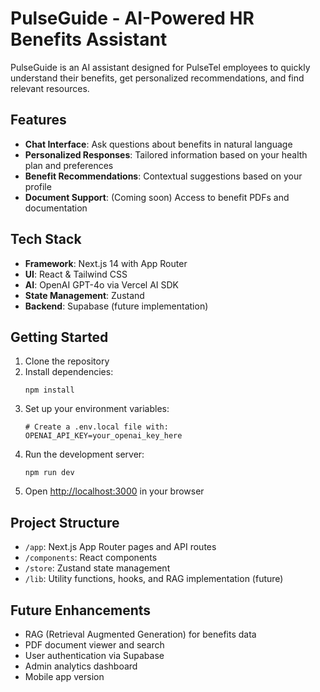 # PulseGuide - AI-Powered HR Benefits Assistant

PulseGuide is an AI assistant designed for PulseTel employees to quickly understand their benefits, get personalized recommendations, and find relevant resources.

## Features

- **Chat Interface**: Ask questions about benefits in natural language
- **Personalized Responses**: Tailored information based on your health plan and preferences
- **Benefit Recommendations**: Contextual suggestions based on your profile
- **Document Support**: (Coming soon) Access to benefit PDFs and documentation

## Tech Stack

- **Framework**: Next.js 14 with App Router
- **UI**: React & Tailwind CSS
- **AI**: OpenAI GPT-4o via Vercel AI SDK
- **State Management**: Zustand
- **Backend**: Supabase (future implementation)

## Getting Started

1. Clone the repository
2. Install dependencies:
   ```
   npm install
   ```
3. Set up your environment variables:
   ```
   # Create a .env.local file with:
   OPENAI_API_KEY=your_openai_key_here
   ```
4. Run the development server:
   ```
   npm run dev
   ```
5. Open [http://localhost:3000](http://localhost:3000) in your browser

## Project Structure

- `/app`: Next.js App Router pages and API routes
- `/components`: React components
- `/store`: Zustand state management
- `/lib`: Utility functions, hooks, and RAG implementation (future)

## Future Enhancements

- RAG (Retrieval Augmented Generation) for benefits data
- PDF document viewer and search
- User authentication via Supabase
- Admin analytics dashboard
- Mobile app version
